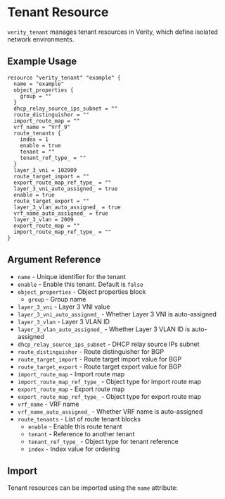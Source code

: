 # Tenant Resource

`verity_tenant` manages tenant resources in Verity, which define isolated network environments.

## Example Usage

```hcl
resource "verity_tenant" "example" {
  name = "example"
  object_properties {
    group = ""
  }
  dhcp_relay_source_ips_subnet = ""
  route_distinguisher = ""
  import_route_map = ""
  vrf_name = "Vrf_9"
  route_tenants {
    index = 1
    enable = true
    tenant = ""
    tenant_ref_type_ = ""
  }
  layer_3_vni = 102009
  route_target_import = ""
  export_route_map_ref_type_ = ""
  layer_3_vni_auto_assigned_ = true
  enable = true
  route_target_export = ""
  layer_3_vlan_auto_assigned_ = true
  vrf_name_auto_assigned_ = true
  layer_3_vlan = 2009
  export_route_map = ""
  import_route_map_ref_type_ = ""
}
```

## Argument Reference

* `name` - Unique identifier for the tenant
* `enable` - Enable this tenant. Default is `false`
* `object_properties` - Object properties block
  * `group` - Group name
* `layer_3_vni` - Layer 3 VNI value
* `layer_3_vni_auto_assigned_` - Whether Layer 3 VNI is auto-assigned
* `layer_3_vlan` - Layer 3 VLAN ID
* `layer_3_vlan_auto_assigned_` - Whether Layer 3 VLAN ID is auto-assigned
* `dhcp_relay_source_ips_subnet` - DHCP relay source IPs subnet
* `route_distinguisher` - Route distinguisher for BGP
* `route_target_import` - Route target import value for BGP
* `route_target_export` - Route target export value for BGP
* `import_route_map` - Import route map
* `import_route_map_ref_type_` - Object type for import route map
* `export_route_map` - Export route map
* `export_route_map_ref_type_` - Object type for export route map
* `vrf_name` - VRF name
* `vrf_name_auto_assigned_` - Whether VRF name is auto-assigned
* `route_tenants` - List of route tenant blocks
  * `enable` - Enable this route tenant
  * `tenant` - Reference to another tenant
  * `tenant_ref_type_` - Object type for tenant reference
  * `index` - Index value for ordering

## Import

Tenant resources can be imported using the `name` attribute:

